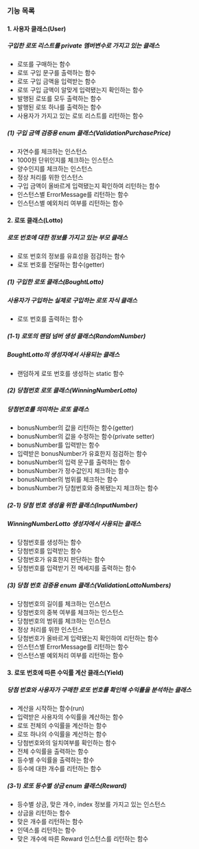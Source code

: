 ### 기능 목록
#### 1. 사용자 클래스(User)
##### 구입한 로또 리스트를 private 멤버변수로 가지고 있는 클래스
- 로또를 구매하는 함수
- 로또 구입 문구를 출력하는 함수
- 로또 구입 금액을 입력받는 함수
- 로또 구입 금액이 알맞게 입력됐는지 확인하는 함수
- 발행된 로또를 모두 출력하는 함수
- 발행된 로또 하나를 출력하는 함수
- 사용자가 가지고 있는 로또 리스트를 리턴하는 함수


##### (1) 구입 금액 검증용 enum 클래스(ValidationPurchasePrice)
- 자연수를 체크하는 인스턴스
- 1000원 단위인지를 체크하는 인스턴스
- 양수인지를 체크하는 인스턴스
- 정상 처리를 위한 인스턴스
- 구입 금액이 올바르게 입력됐는지 확인하여 리턴하는 함수
- 인스턴스별 ErrorMessage를 리턴하는 함수
- 인스턴스별 예외처리 여부를 리턴하는 함수



#### 2. 로또 클래스(Lotto)
##### 로또 번호에 대한 정보를 가지고 있는 부모 클래스
- 로또 번호의 정보를 유효성을 점검하는 함수
- 로또 번호를 전달하는 함수(getter)


##### (1) 구입한 로또 클래스(BoughtLotto)
##### 사용자가 구입하는 실제로 구입하는 로또 자식 클래스
- 로또 번호를 출력하는 함수


##### (1-1) 로또의 랜덤 넘버 생성 클래스(RandomNumber)
##### BoughtLotto의 생성자에서 사용되는 클래스
- 랜덤하게 로또 번호를 생성하는 static 함수


##### (2) 당첨번호 로또 클래스(WinningNumberLotto)
##### 당첨번호를 의미하는 로또 클래스
- bonusNumber의 값을 리턴하는 함수(getter)
- bonusNumber의 값을 수정하는 함수(private setter)
- bonusNumber를 입력받는 함수
- 입력받은 bonusNumber가 유효한지 점검하는 함수
- bonusNumber의 입력 문구를 출력하는 함수
- bonusNumber가 정수값인지 체크하는 함수
- bonusNumber의 범위를 체크하는 함수
- bonusNumber가 당첨번호와 중복됐는지 체크하는 함수


##### (2-1) 당첨 번호 생성을 위한 클래스(InputNumber)
##### WinningNumberLotto 생성자에서 사용되는 클래스
- 당첨번호를 생성하는 함수
- 당첨번호를 입력받는 함수
- 당첨번호가 유효한지 판단하는 함수
- 당첨번호를 입력받기 전 메세지를 출력하는 함수


##### (3) 당첨 번호 검증용 enum 클래스(ValidationLottoNumbers)
- 당첨번호의 길이를 체크하는 인스턴스
- 당첨번호의 중복 여부를 체크하는 인스턴스
- 당첨번호의 범위를 체크하는 인스턴스
- 정상 처리를 위한 인스턴스
- 당첨번호가 올바르게 입력됐는지 확인하여 리턴하는 함수
- 인스턴스별 ErrorMessage를 리턴하는 함수
- 인스턴스별 예외처리 여부를 리턴하는 함수



#### 3. 로또 번호에 따른 수익률 계산 클래스(Yield)
##### 당첨 번호와 사용자가 구매한 로또 번호를 확인해 수익률을 분석하는 클래스
- 계산을 시작하는 함수(run)
- 입력받은 사용자의 수익률을 계산하는 함수
- 로또 전체의 수익률을 계산하는 함수
- 로또 하나의 수익률을 계산하는 함수
- 당첨번호와의 일치여부를 확인하는 함수
- 전체 수익률을 출력하는 함수
- 등수별 수익률을 출력하는 함수
- 등수에 대한 개수를 리턴하는 함수

##### (3-1) 로또 등수별 상금 enum 클래스(Reward)
- 등수별 상금, 맞은 개수, index 정보를 가지고 있는 인스턴스
- 상금을 리턴하는 함수
- 맞은 개수를 리턴하는 함수
- 인덱스를 리턴하는 함수
- 맞은 개수에 따른 Reward 인스턴스를 리턴하는 함수
